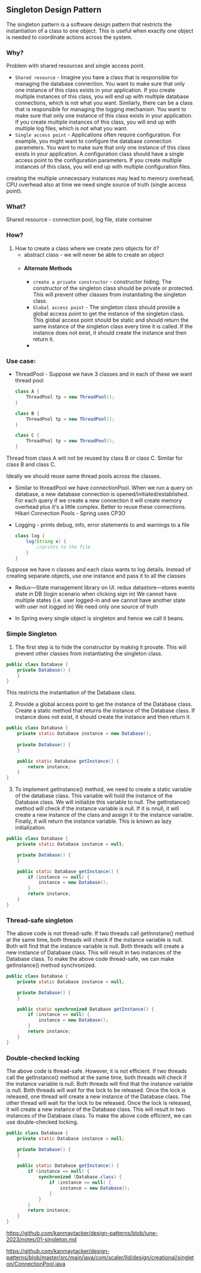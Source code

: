 ## Singleton Design Pattern

The singleton pattern is a software design pattern that restricts the instantiation of a class to one object. This is useful when exactly one object is needed to coordinate actions across the system.

### Why?
Problem with shared resources and single access point.

* `Shared resource` - Imagine you have a class that is responsible for managing the database connection. You want to make sure that only one instance of this class exists in your application. If you create multiple instances of this class, you will end up with multiple database connections, which is not what you want. Similarly, there can be a class that is responsible for managing the logging mechanism. You want to make sure that only one instance of this class exists in your application. If you create multiple instances of this class, you will end up with multiple log files, which is not what you want.
* `Single access point` - Applications often require configuration. For example, you might want to configure the database connection parameters. You want to make sure that only one instance of this class exists in your application. A configuration class should have a single access point to the configuration parameters. If you create multiple instances of this class, you will end up with multiple configuration files.

creating the multiple unnecessary instances may lead to memory overhead, CPU overhead also at time we need single source of truth (single access point).

### What?
Shared resource - connection pool, log file, state container

### How?
1. How to create a class where we create zero objects for it?
    - abstract class - we will never be able to create an object
    - #### Alternate Methods
      - `create a private constructor` - constructor hiding.  The constructor of the singleton class should be private or protected. This will prevent other classes from instantiating the singleton class.
      - `Global access point` - The singleton class should provide a global access point to get the instance of the singleton class. This global access point should be static and should return the same instance of the singleton class every time it is called. If the instance does not exist, it should create the instance and then return it.
      - 

### Use case:
- ThreadPool - Suppose we have 3 classes and in each of these we want thread pool
    ```java
    class A {
        ThreadPool tp = new ThreadPool(); 
    }

    class B {
        ThreadPool tp = new ThreadPool();
    }

    class C {
        ThreadPool tp = new ThreadPool();
    }
    ```
Thread from class A will not be reused by class B or class C. Similar for class B and class C.

Ideally we should reuse same thread pools across the classes.


- Similar to threadPool we have connectionPool.
When we run a query on database, a new database connection is opened/initiated/established. For each query if we create a new connection it will create memory overhead plus it's a little complex. Better to reuse these connections.
Hikari Connection Pools - Spring uses
CP3O

- Logging - prints debug, info, error statements to and warnings to a file
    ```java
    class log {
        log(String x) {
            //prints to the file
        }
    }
    ```
Suppose we have n classes and each class wants to log details. Instead of creating separate objects, use one instance and pass it to all the classes 


- Redux—State management library on UI.
redux datastore—stores events state in DB (login scenario when clicking sign in)
We cannot have multiple states (i.e. user logged-in and we cannot have another state with user not logged in)
We need only one source of truth

- In Spring every single object is singleton and hence we call it beans.

### Simple Singleton
1. The first step is to hide the constructor by making it provate. This will prevent other classes from instantiating the singleton class.
```java
public class Database {
    private Database() {
    }
}
```
This restricts the instantiation of the Database class.

2. Provide a global access point to get the instance of the Database class.
Create a static method that returns the instance of the Database class. If instance does not exist, it should create the instance and then return it.

```java
public class Database {
    private static Database instance = new Database();
    
    private Database() {
    }

    public static Database getInstance() {
        return instance;
    }
}
```

3. To implement getInstance() method, we need to create a static variable of the database class. This variable will hold the instance of the Database class.
We will initialize this variable to null. The getInstance() method will check if the instance variable is null. If it is nnull, it will create a new instance of the class and assign it to the instance variable.
Finally, it will return the instance variable. This is known as lazy initialization.

```java
public class Database {
    private static Database instance = null;

    private Database() {
    }

    public static Database getInstance() {
        if (instance == null) {
            instance = new Database();
        }
        return instance;
    }
}
```
### Thread-safe singleton

The above code is not thread-safe. If two threads call getInnstane() method at the same time, both threads will check if the instance variable is null.
Both will find that the instance variable is null. Both threads will create a new instance of Database class. This will result in two instances of the Database class. To make the above code thread-safe, we can make getInstance() method synchronized.

```java
public class Database {
    private static Database instance = null;

    private Database() {
    }

    public static synchronized Database getInstance() {
        if (instance == null) {
            instance = new Database();
        }
        return instance;
    }
}
```

### Double-checked locking
The above code is thread-safe. However, it is not efficient.
If two threads call the getInstance() method at the same time, both threads will check if the instance variable is null. Both threads will find that the instance variable is null.
Both threads will wait for the lock to be released. Once the lock is released, one thread will create a new instance of the Database class. The other thread will wait for the lock to be released. Once the lock is released, it will create a new instance of the Database class. This will result in two instances of the Database class. To make the above code efficient, we can use double-checked locking.

```java
public class Database {
    private static Database instance = null;

    private Database() {
    }

    public static Database getInstance() {
        if (instance == null) {
            synchronized (Database.class) {
                if (instance == null) {
                    instance = new Database();
                }
            }
        }
        return instance;
    }
}
```

https://github.com/kanmaytacker/design-patterns/blob/june-2023/notes/01-singleton.md

https://github.com/kanmaytacker/design-patterns/blob/master/src/main/java/com/scaler/lld/design/creational/singleton/ConnectionPool.java